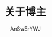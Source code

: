 ---
title: 关于博主
author: AnSwErYWJ
comments: false
category_bar: false
toc: false
math: false
mermaid: false
hide: false
categories: 
tags:
    -
    -
index_img:
banner_img:
sticky:
layout: about
---